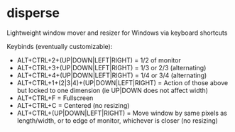 # disperse
Lightweight window mover and resizer for Windows via keyboard shortcuts

Keybinds (eventually customizable):
- ALT+CTRL+2+(UP|DOWN|LEFT|RIGHT) = 1/2 of monitor
- ALT+CTRL+3+(UP|DOWN|LEFT|RIGHT) = 1/3 or 2/3 (alternating)
- ALT+CTRL+4+(UP|DOWN|LEFT|RIGHT) = 1/4 or 3/4 (alternating)
- ALT+CTRL+1+(2|3|4)+(UP|DOWN|LEFT|RIGHT) = Action of those above but locked to one dimension (ie UP|DOWN does not affect width)
- ALT+CTRL+F = Fullscreen
- ALT+CTRL+C = Centered (no resizing)
- ALT+CTRL+(UP|DOWN|LEFT|RIGHT) = Move window by same pixels as length/width, or to edge of monitor, whichever is closer (no resizing)
